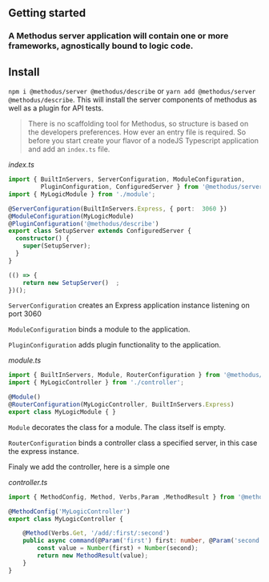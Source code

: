 ## Getting started


### A Methodus server application will contain one or more frameworks, agnostically bound to logic code.

## Install
`npm i @methodus/server @methodus/describe` or `yarn add @methodus/server @methodus/describe`. This will install the server components of methodus as well as a plugin for API tests.


> There is no scaffolding tool for Methodus, so structure is based on the developers preferences.
How ever an entry file is required. So before you start create your flavor of a nodeJS Typescript
application and add an `index.ts` file.


*index.ts*
```typescript
import { BuiltInServers, ServerConfiguration, ModuleConfiguration,
         PluginConfiguration, ConfiguredServer } from '@methodus/server';
import { MyLogicModule } from './module';

@ServerConfiguration(BuiltInServers.Express, { port:  3060 }) 
@ModuleConfiguration(MyLogicModule)
@PluginConfiguration('@methodus/describe')
export class SetupServer extends ConfiguredServer {
  constructor() {
    super(SetupServer);     
  }
}

(() => {
    return new SetupServer()  ;
})();
```

`ServerConfiguration` creates an Express application instance listening on port 3060

`ModuleConfiguration` binds a module to the application.

`PluginConfiguration` adds plugin functionality to the application.


*module.ts*
```typescript
import { BuiltInServers, Module, RouterConfiguration } from '@methodus/server';
import { MyLogicController } from './controller';

@Module()
@RouterConfiguration(MyLogicController, BuiltInServers.Express)
export class MyLogicModule { }
```

`Module` decorates the class for a module. The class itself is empty.

`RouterConfiguration` binds a controller class a specified server, in this case the express instance.


Finaly we add the controller, here is a simple one

*controller.ts*
```typescript
import { MethodConfig, Method, Verbs,Param ,MethodResult } from '@methodus/server';

@MethodConfig('MyLogicController')
export class MyLogicController {

    @Method(Verbs.Get, '/add/:first/:second')
    public async command(@Param('first') first: number, @Param('second') second: number): Promise<MethodResult<number>> {
        const value = Number(first) + Number(second); 
        return new MethodResult(value);
    }
}
```


